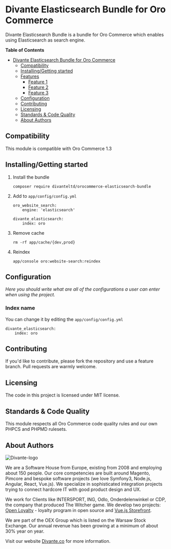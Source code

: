 # Divante Elasticsearch Bundle for Oro Commerce
Divante Elasticsearch Bundle is a bundle for Oro Commerce which enables using Elasticsearch as search engine.

**Table of Contents**

- [Divante Elasticsearch Bundle for Oro Commerce](#)
	- [Compatibility](#)
	- [Installing/Getting started](#)
	- [Features](#)
		- [Feature 1](#)
		- [Feature 2](#)
		- [Feature 3](#)
	- [Configuration](#)
	- [Contributing](#)
	- [Licensing](#)
	- [Standards & Code Quality](#)
	- [About Authors](#)

## Compatibility
This module is compatible with Oro Commerce 1.3

## Installing/Getting started

1. Install the bundle
    ```
    composer require divanteltd/orocommerce-elasticsearch-bundle
    ```
1. Add to `app/config/config.yml`
    
    ```
    oro_website_search:
        engine: 'elasticsearch'
    
    divante_elasticsearch:
        index: oro
    ```

1. Remove cache
    ```
    rm -rf app/cache/{dev,prod}
    ```
1. Reindex 
    ```
    app/console oro:website-search:reindex
    ```
    
## Configuration
*Here you should write what are all of the configurations a user can enter when using the project.*

### Index name
You can change it by editing the `app/config/config.yml`
```
divante_elasticsearch:
    index: oro
```

## Contributing

If you'd like to contribute, please fork the repository and use a feature branch. Pull requests are warmly welcome.

## Licensing

The code in this project is licensed under MIT license.

## Standards & Code Quality

This module respects all Oro Commerce code quality rules and our own PHPCS and PHPMD rulesets.

## About Authors


![Divante-logo](http://divante.co/logo-HG.png "Divante")

We are a Software House from Europe, existing from 2008 and employing about 150 people. Our core competencies are built around Magento, Pimcore and bespoke software projects (we love Symfony3, Node.js, Angular, React, Vue.js). We specialize in sophisticated integration projects trying to connect hardcore IT with good product design and UX.

We work for Clients like INTERSPORT, ING, Odlo, Onderdelenwinkel or CDP, the company that produced The Witcher game. We develop two projects: [Open Loyalty](http://www.openloyalty.io/ "Open Loyalty") - loyalty program in open source and [Vue.js Storefront](https://github.com/DivanteLtd/vue-storefront "Vue.js Storefront").

We are part of the OEX Group which is listed on the Warsaw Stock Exchange. Our annual revenue has been growing at a minimum of about 30% year on year.

Visit our website [Divante.co](https://divante.co/ "Divante.co") for more information.
